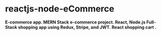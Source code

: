 # reactjs-node-eCommerce

**E-commerce app. 
MERN Stack e-commerce project. 
React, Node.js Full-Stack shopping app using Redux, Stripe, and JWT. React shopping cart .**
